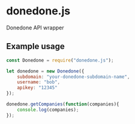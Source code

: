 # donedone.js
Donedone API wrapper

## Example usage

```js
const Donedone = require("donedone.js");

let donedone = new Donedone({
	subdomain: "your-donedone-subdomain-name",
	username: "bob",
	apikey: "12345"
});

donedone.getCompanies(function(companies){
	console.log(companies);
});
```